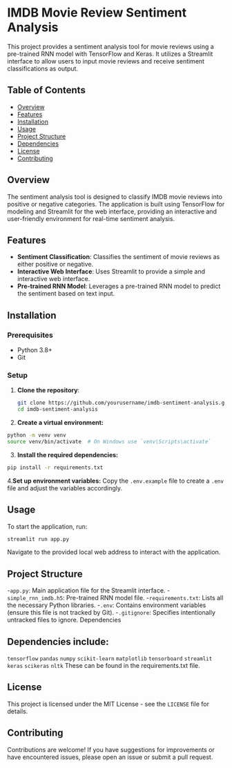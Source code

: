 # IMDB Movie Review Sentiment Analysis

This project provides a sentiment analysis tool for movie reviews using a pre-trained RNN model with TensorFlow and Keras. It utilizes a Streamlit interface to allow users to input movie reviews and receive sentiment classifications as output.

## Table of Contents

- [Overview](#overview)
- [Features](#features)
- [Installation](#installation)
- [Usage](#usage)
- [Project Structure](#project-structure)
- [Dependencies](#dependencies)
- [License](#license)
- [Contributing](#contributing)

## Overview

The sentiment analysis tool is designed to classify IMDB movie reviews into positive or negative categories. The application is built using TensorFlow for modeling and Streamlit for the web interface, providing an interactive and user-friendly environment for real-time sentiment analysis.

## Features

- **Sentiment Classification**: Classifies the sentiment of movie reviews as either positive or negative.
- **Interactive Web Interface**: Uses Streamlit to provide a simple and interactive web interface.
- **Pre-trained RNN Model**: Leverages a pre-trained RNN model to predict the sentiment based on text input.

## Installation

### Prerequisites

- Python 3.8+
- Git

### Setup

1. **Clone the repository**:
   ```bash
   git clone https://github.com/yourusername/imdb-sentiment-analysis.git
   cd imdb-sentiment-analysis
    ```
2. **Create a virtual environment:**
``` bash 
python -m venv venv
source venv/bin/activate  # On Windows use `venv\Scripts\activate`
```
3. **Install the required dependencies:**
``` bash
pip install -r requirements.txt
```

4.**Set up environment variables:** Copy the `.env.example` file to create a `.env` file and adjust the variables accordingly.

## Usage
To start the application, run:

``` bash 
streamlit run app.py
```
Navigate to the provided local web address to interact with the application.

## Project Structure
-`app.py`: Main application file for the Streamlit interface.
-`simple_rnn_imdb.h5`: Pre-trained RNN model file.
-`requirements.txt`: Lists all the necessary Python libraries.
-`.env`: Contains environment variables (ensure this file is not tracked by Git).
-`.gitignore`: Specifies intentionally untracked files to ignore.
Dependencies

## Dependencies include:

`tensorflow`
`pandas`
`numpy`
`scikit-learn`
`matplotlib`
`tensorboard`
`streamlit`
`keras`
`scikeras`
`nltk`
These can be found in the requirements.txt file.

## License
This project is licensed under the MIT License - see the `LICENSE` file for details.

## Contributing
Contributions are welcome! If you have suggestions for improvements or have encountered issues, please open an issue or submit a pull request.